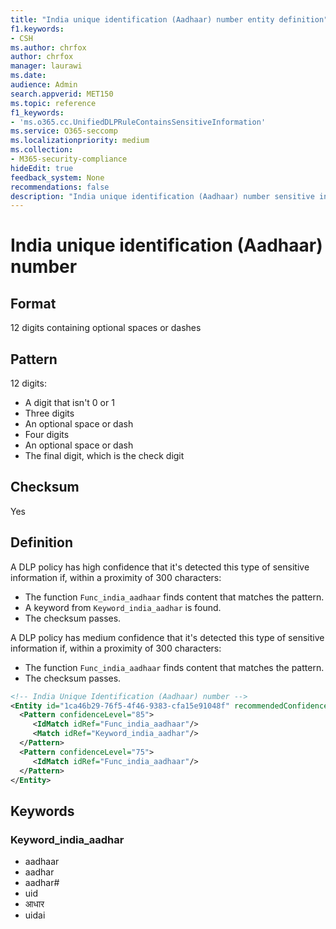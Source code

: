 ```yaml
---
title: "India unique identification (Aadhaar) number entity definition"
f1.keywords:
- CSH
ms.author: chrfox
author: chrfox
manager: laurawi
ms.date:
audience: Admin
search.appverid: MET150
ms.topic: reference
f1_keywords:
- 'ms.o365.cc.UnifiedDLPRuleContainsSensitiveInformation'
ms.service: O365-seccomp
ms.localizationpriority: medium
ms.collection:
- M365-security-compliance
hideEdit: true
feedback_system: None
recommendations: false
description: "India unique identification (Aadhaar) number sensitive information type entity definition."
---
```


# India unique identification (Aadhaar) number

## Format

12 digits containing optional spaces or dashes

## Pattern

12 digits:

- A digit that isn't 0 or 1
- Three digits
- An optional space or dash
- Four digits
- An optional space or dash
- The final digit, which is the check digit

## Checksum

Yes

## Definition

A DLP policy has high confidence that it's detected this type of sensitive information if, within a proximity of 300 characters:

- The function `Func_india_aadhaar` finds content that matches the pattern.
- A keyword from `Keyword_india_aadhar` is found.
- The checksum passes.

A DLP policy has medium confidence that it's detected this type of sensitive information if, within a proximity of 300 characters:

- The function `Func_india_aadhaar` finds content that matches the pattern.
- The checksum passes.

```xml
<!-- India Unique Identification (Aadhaar) number -->
<Entity id="1ca46b29-76f5-4f46-9383-cfa15e91048f" recommendedConfidence="85" patternsProximity="300">
  <Pattern confidenceLevel="85">
     <IdMatch idRef="Func_india_aadhaar"/>
     <Match idRef="Keyword_india_aadhar"/>
  </Pattern>
  <Pattern confidenceLevel="75">
     <IdMatch idRef="Func_india_aadhaar"/>
  </Pattern>
</Entity>
```

## Keywords

### Keyword_india_aadhar

- aadhaar
- aadhar
- aadhar#
- uid
- आधार
- uidai